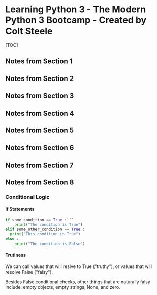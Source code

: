 # Learning Python 3 - The Modern Python 3 Bootcamp - Created by Colt Steele

[TOC]

## Notes from Section 1

## Notes from Section 2

## Notes from Section 3

## Notes from Section 4

## Notes from Section 5

## Notes from Section 6

## Notes from Section 7

## Notes from Section 8

### Conditional Logic

#### If Statements

```python 
if some_condition == True :```
	print("The condition is True")
elif some_other_condition == True :
  print("This condition is True")
else :
	print("The condition is False")
```

#### Trutiness

We can call values that will reslve to True ("truthy"), or values that will resolve False ("falsy").

Besides False conditional checks, other things that are naturally falsy include: empty objects, empty strings, None, and zero.